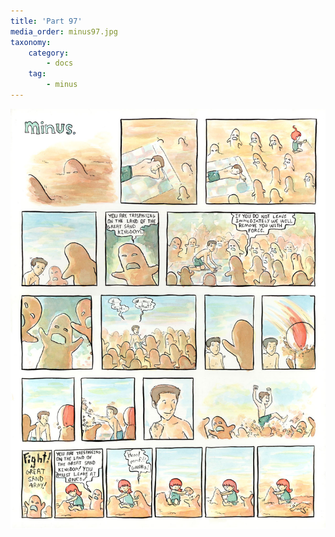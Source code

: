 ```yaml
---
title: 'Part 97'
media_order: minus97.jpg
taxonomy:
    category:
        - docs
    tag:
        - minus
---
```


![](minus97.jpg)